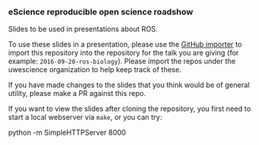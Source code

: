 ### eScience reproducible open science roadshow

Slides to be used in presentations about ROS.

To use these slides in a presentation, please use the [GitHub
importer](https://github.com/new/import) to import this repository into the
repository for the talk you are giving (for example: `2016-09-20-ros-biology`).
Please import the repos under the uwescience organization to help keep track of
these.

If you have made changes to the slides that you think would be of general
utility, please make a PR against this repo.

If you want to view the slides after cloning the repository, you first need to
start a local webserver via `make`, or you can try:

python -m SimpleHTTPServer 8000
